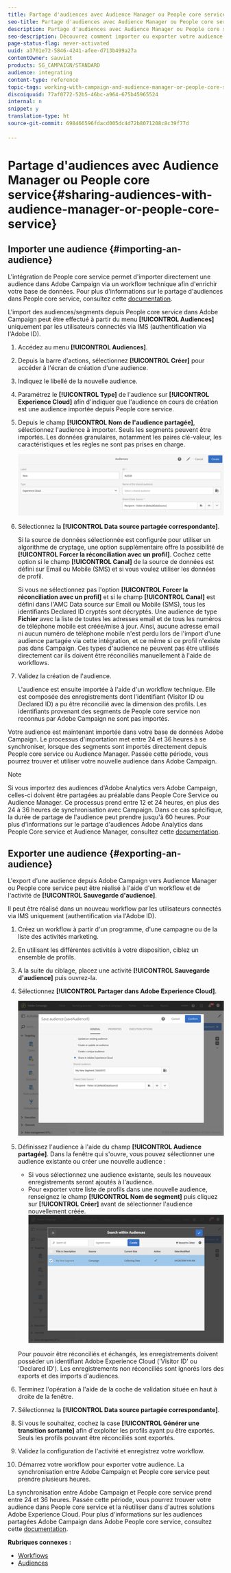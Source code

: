 ```yaml
---
title: Partage d'audiences avec Audience Manager ou People core service
seo-title: Partage d'audiences avec Audience Manager ou People core service
description: Partage d'audiences avec Audience Manager ou People core service
seo-description: Découvrez comment importer ou exporter votre audience au sein des différentes solutions d'Adobe Experience Cloud.
page-status-flag: never-activated
uuid: a3701e72-5846-4241-afee-d713b499a27a
contentOwner: sauviat
products: SG_CAMPAIGN/STANDARD
audience: integrating
content-type: reference
topic-tags: working-with-campaign-and-audience-manager-or-people-core-service
discoiquuid: 77af0772-52b5-46bc-a964-675b45965524
internal: n
snippet: y
translation-type: ht
source-git-commit: 698466596fdacd005dc4d72b8071208c8c39f77d

---
```



# Partage d'audiences avec Audience Manager ou People core service{#sharing-audiences-with-audience-manager-or-people-core-service}

## Importer une audience {#importing-an-audience}

L'intégration de People core service permet d'importer directement une audience dans Adobe Campaign via un workflow technique afin d'enrichir votre base de données. Pour plus d'informations sur le partage d'audiences dans People core service, consultez cette [documentation](https://marketing.adobe.com/resources/help/fr_FR/mcloud/t_publish_audience_segment.html).

L'import des audiences/segments depuis People core service dans Adobe Campaign peut être effectué à partir du menu **[!UICONTROL Audiences]** uniquement par les utilisateurs connectés via IMS (authentification via l'Adobe ID).

1. Accédez au menu **[!UICONTROL Audiences]**.
1. Depuis la barre d'actions, sélectionnez **[!UICONTROL Créer]** pour accéder à l'écran de création d'une audience.
1. Indiquez le libellé de la nouvelle audience.
1. Paramétrez le **[!UICONTROL Type]** de l'audience sur **[!UICONTROL Experience Cloud]** afin d'indiquer que l'audience en cours de création est une audience importée depuis People core service.
1. Depuis le champ **[!UICONTROL Nom de l'audience partagée]**, sélectionnez l'audience à importer. Seuls les segments peuvent être importés. Les données granulaires, notamment les paires clé-valeur, les caractéristiques et les règles ne sont pas prises en charge.

   ![](assets/aam_import_audience.png)

1. Sélectionnez la **[!UICONTROL Data source partagée correspondante]**.

   Si la source de données sélectionnée est configurée pour utiliser un algorithme de cryptage, une option supplémentaire offre la possibilité de **[!UICONTROL Forcer la réconciliation avec un profil]**. Cochez cette option si le champ **[!UICONTROL Canal]** de la source de données est défini sur Email ou Mobile (SMS) et si vous voulez utiliser les données de profil.

   Si vous ne sélectionnez pas l'option **[!UICONTROL Forcer la réconciliation avec un profil]** et si le champ **[!UICONTROL Canal]** est défini dans l'AMC Data source sur Email ou Mobile (SMS), tous les identifiants Declared ID cryptés sont décryptés. Une audience de type **Fichier** avec la liste de toutes les adresses email et de tous les numéros de téléphone mobile est créée/mise à jour. Ainsi, aucune adresse email ni aucun numéro de téléphone mobile n'est perdu lors de l'import d'une audience partagée via cette intégration, et ce même si ce profil n'existe pas dans Campaign. Ces types d'audience ne peuvent pas être utilisés directement car ils doivent être réconciliés manuellement à l'aide de workflows.

1. Validez la création de l'audience.

   L'audience est ensuite importée à l'aide d'un workflow technique. Elle est composée des enregistrements dont l'identifiant (Visitor ID ou Declared ID) a pu être réconcilié avec la dimension des profils. Les identifiants provenant des segments de People core service non reconnus par Adobe Campaign ne sont pas importés.

Votre audience est maintenant importée dans votre base de données Adobe Campaign. Le processus d'importation met entre 24 et 36 heures à se synchroniser, lorsque des segments sont importés directement depuis People core service ou Audience Manager. Passée cette période, vous pourrez trouver et utiliser votre nouvelle audience dans Adobe Campaign.

>[!NOTE]
>
>Si vous importez des audiences d'Adobe Analytics vers Adobe Campaign, celles-ci doivent être partagées au préalable dans People Core Service ou Audience Manager. Ce processus prend entre 12 et 24 heures, en plus des 24 à 36 heures de synchronisation avec Campaign. Dans ce cas spécifique, la durée de partage de l'audience peut prendre jusqu'à 60 heures. Pour plus d'informations sur le partage d'audiences Adobe Analytics dans People Core service et Audience Manager, consultez cette [documentation](https://marketing.adobe.com/resources/help/fr_FR/mcloud/t_publish_audience_segment.html).

## Exporter une audience {#exporting-an-audience}

L'export d'une audience depuis Adobe Campaign vers Audience Manager ou People core service peut être réalisé à l'aide d'un workflow et de l'activité de **[!UICONTROL Sauvegarde d'audience]**.

Il peut être réalisé dans un nouveau workflow par les utilisateurs connectés via IMS uniquement (authentification via l'Adobe ID).

1. Créez un workflow à partir d'un programme, d'une campagne ou de la liste des activités marketing.
1. En utilisant les différentes activités à votre disposition, ciblez un ensemble de profils.
1. A la suite du ciblage, placez une activité **[!UICONTROL Sauvegarde d'audience]** puis ouvrez-la.
1. Sélectionnez **[!UICONTROL Partager dans Adobe Experience Cloud]**.

   ![](assets/aam_save_audience_activity.png)

1. Définissez l'audience à l'aide du champ **[!UICONTROL Audience partagée]**. Dans la fenêtre qui s'ouvre, vous pouvez sélectionner une audience existante ou créer une nouvelle audience :

   * Si vous sélectionnez une audience existante, seuls les nouveaux enregistrements seront ajoutés à l'audience.
   * Pour exporter votre liste de profils dans une nouvelle audience, renseignez le champ **[!UICONTROL Nom de segment]** puis cliquez sur **[!UICONTROL Créer]** avant de sélectionner l'audience nouvellement créée.
   ![](assets/aam_save_audience_segment_picker.png)

   Pour pouvoir être réconciliés et échangés, les enregistrements doivent posséder un identifiant Adobe Experience Cloud ('Visitor ID' ou 'Declared ID'). Les enregistrements non réconciliés sont ignorés lors des exports et des imports d'audiences.

1. Terminez l'opération à l'aide de la coche de validation située en haut à droite de la fenêtre.
1. Sélectionnez la **[!UICONTROL Data source partagée correspondante]**.
1. Si vous le souhaitez, cochez la case **[!UICONTROL Générer une transition sortante]** afin d'exploiter les profils ayant pu être exportés. Seuls les profils pouvant être réconciliés sont exportés.
1. Validez la configuration de l'activité et enregistrez votre workflow.
1. Démarrez votre workflow pour exporter votre audience. La synchronisation entre Adobe Campaign et People core service peut prendre plusieurs heures.

La synchronisation entre Adobe Campaign et People core service prend entre 24 et 36 heures. Passée cette période, vous pourrez trouver votre audience dans People core service et la réutiliser dans d'autres solutions Adobe Experience Cloud. Pour plus d'informations sur les audiences partagées Adobe Campaign dans Adobe People core service, consultez cette [documentation](https://marketing.adobe.com/resources/help/fr_FR/mcloud/t_audience_create.html).

**Rubriques connexes :**

* [Workflows](../../automating/using/workflow-data-and-processes.md)
* [Audiences](../../audiences/using/about-audiences.md)


